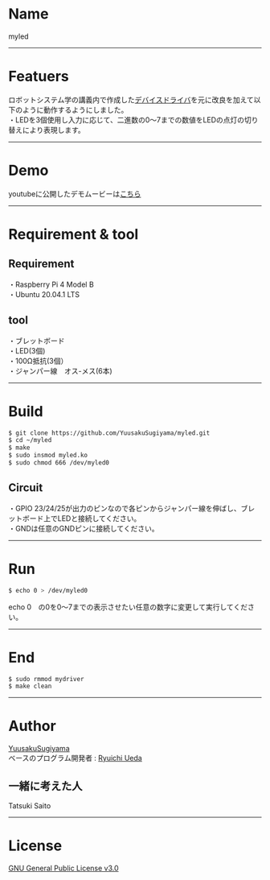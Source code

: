 # Name

myled

---

 # Featuers
 
ロボットシステム学の講義内で作成した[デバイスドライバ](https://github.com/ryuichiueda/robosys_device_drivers/blob/master/myled.c)を元に改良を加えて以下のように動作するようにしました。  
・LEDを3個使用し入力に応じて、二進数の0～7までの数値をLEDの点灯の切り替えにより表現します。  

---

# Demo

youtubeに公開したデモムービーは[こちら](https://youtu.be/1kebJaBuN5U)  

---

# Requirement & tool

## Requirement
・Raspberry Pi 4 Model B  
・Ubuntu 20.04.1 LTS  
## tool
・ブレットボード  
・LED(3個)  
・100Ω抵抗(3個）  
・ジャンパー線　オス-メス(6本)  

---

# Build
```sh
$ git clone https://github.com/YuusakuSugiyama/myled.git
$ cd ~/myled
$ make
$ sudo insmod myled.ko
$ sudo chmod 666 /dev/myled0
```
## Circuit
・GPIO 23/24/25が出力のピンなので各ピンからジャンパー線を伸ばし、ブレットボード上でLEDと接続してください。  
・GNDは任意のGNDピンに接続してください。  

---

# Run

```sh
$ echo 0 > /dev/myled0
```

echo 0　の0を0～7までの表示させたい任意の数字に変更して実行してください。

---

# End

```sh
$ sudo rmmod mydriver
$ make clean
```

---

# Author
[YuusakuSugiyama](https://github.com/YuusakuSugiyama)  
ベースのプログラム開発者 : [Ryuichi Ueda](https://github.com/ryuichiueda)  

## 一緒に考えた人
Tatsuki Saito  

---

# License
[GNU General Public License v3.0](https://github.com/YuusakuSugiyama/myled/blob/main/COPYING)
